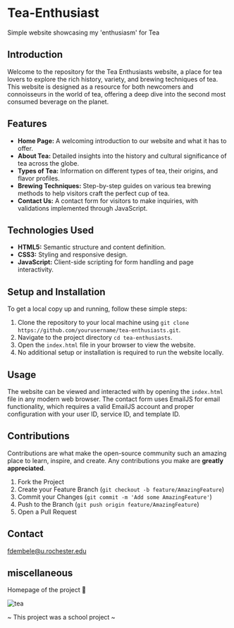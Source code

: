 # Tea-Enthusiast
Simple website showcasing my 'enthusiasm' for Tea


## Introduction
Welcome to the repository for the Tea Enthusiasts website, a place for tea lovers to explore the rich history, variety, and brewing techniques of tea. This website is designed as a resource for both newcomers and connoisseurs in the world of tea, offering a deep dive into the second most consumed beverage on the planet.

## Features
- **Home Page:** A welcoming introduction to our website and what it has to offer.
- **About Tea:** Detailed insights into the history and cultural significance of tea across the globe.
- **Types of Tea:** Information on different types of tea, their origins, and flavor profiles.
- **Brewing Techniques:** Step-by-step guides on various tea brewing methods to help visitors craft the perfect cup of tea.
- **Contact Us:** A contact form for visitors to make inquiries, with validations implemented through JavaScript.

## Technologies Used
- **HTML5:** Semantic structure and content definition.
- **CSS3:** Styling and responsive design.
- **JavaScript:** Client-side scripting for form handling and page interactivity.

## Setup and Installation
To get a local copy up and running, follow these simple steps:

1. Clone the repository to your local machine using `git clone https://github.com/yourusername/tea-enthusiasts.git`.
2. Navigate to the project directory `cd tea-enthusiasts`.
3. Open the `index.html` file in your browser to view the website.
4. No additional setup or installation is required to run the website locally.

## Usage
The website can be viewed and interacted with by opening the `index.html` file in any modern web browser. The contact form uses EmailJS for email functionality, which requires a valid EmailJS account and proper configuration with your user ID, service ID, and template ID.

## Contributions
Contributions are what make the open-source community such an amazing place to learn, inspire, and create. Any contributions you make are **greatly appreciated**.

1. Fork the Project
2. Create your Feature Branch (`git checkout -b feature/AmazingFeature`)
3. Commit your Changes (`git commit -m 'Add some AmazingFeature'`)
4. Push to the Branch (`git push origin feature/AmazingFeature`)
5. Open a Pull Request

## Contact
fdembele@u.rochester.edu

## miscellaneous
Homepage of the project 👀 

![tea](https://github.com/user-attachments/assets/a90d0062-d5b1-4b16-b176-794bcfed6bb7)

~ This project was a school project ~



